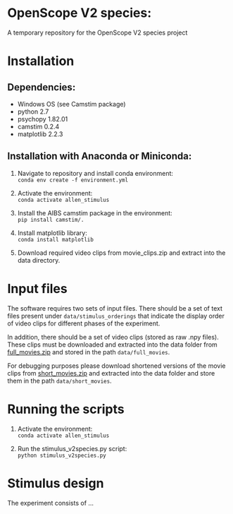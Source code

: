 # OpenScope V2 species:
A temporary repository for the OpenScope V2 species project


# Installation
## Dependencies:
  - Windows OS (see Camstim package)
  - python 2.7
  - psychopy 1.82.01
  - camstim 0.2.4
  - matplotlib 2.2.3

## Installation with Anaconda or Miniconda:
  1. Navigate to repository and install conda environment:
     <br>`conda env create -f environment.yml`

  2. Activate the environment:
     <br>`conda activate allen_stimulus`

  3. Install the AIBS camstim package in the environment:
     <br>`pip install camstim/.`

  4. Install matplotlib library:
     <br>`conda install matplotlib`

  5. Download required video clips from movie_clips.zip and extract into the data directory.

# Input files
The software requires two sets of input files. There should be a set of text files present under `data/stimulus_orderings` that indicate the display order of video clips for different phases of the experiment.

In addition, there should be a set of video clips (stored as raw .npy files).
<br>These clips must be downloaded and extracted into the data folder from [full_movies.zip](https://weizmannacil-my.sharepoint.com/:u:/g/personal/daniel_deitch_weizmann_ac_il/EbetUfh76FtBtDkpqd-7gAEB43WxjSCKutxW8sJtvIfCiA?e=LPY5ND) and stored in the path `data/full_movies`.

For debugging purposes please download shortened versions of the movie clips from [short_movies.zip](https://weizmannacil-my.sharepoint.com/:u:/g/personal/daniel_deitch_weizmann_ac_il/EZzpjTqcXG9Bn4Xe-u9pgXIBHzLbIWfmtd8xKI4lvwIwvQ?e=uLVxT0) and extracted into the data folder and store them in the path `data/short_movies`.

# Running the scripts
  1. Activate the environment:
     <br>`conda activate allen_stimulus`
     
  3. Run the stimulus_v2species.py script:
     <br> `python stimulus_v2species.py`


# Stimulus design
The experiment consists of ...